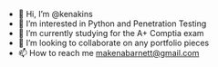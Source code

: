 - 👋 Hi, I’m @kenakins
- 👀 I’m interested in Python and Penetration Testing
- 🌱 I’m currently studying for the A+ Comptia exam
- 💞️ I’m looking to collaborate on any portfolio pieces
- 📫 How to reach me makenabarnett@gmail.com

<!---
kenakins/kenakins is a ✨ special ✨ repository because its `README.md` (this file) appears on your GitHub profile.
You can click the Preview link to take a look at your changes.
--->
